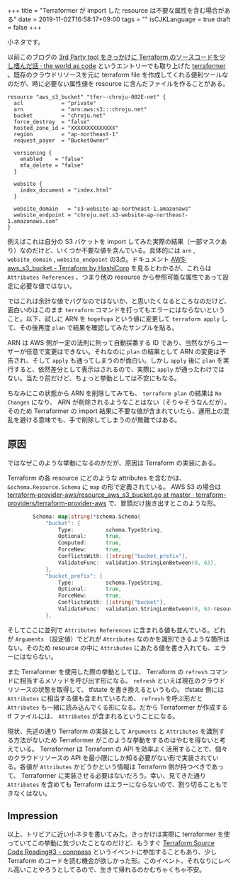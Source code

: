 +++
title = "Terraformer が import した resource は不要な属性を含む場合がある"
date = 2019-11-02T16:58:17+09:00
tags = ""
isCJKLanguage = true
draft = false
+++

小ネタです。

以前このブログの [3rd Party tool をきっかけに Terraform のソースコードを少し嗜んだ話 · the world as code](https://chroju.github.io/blog/2019/05/14/read_terraform_source_code/) というエントリーでも取り上げた [terraformer](https://github.com/GoogleCloudPlatform/terraformer) 。既存のクラウドリソースを元に terraform file を作成してくれる便利ツールなのだが、時に必要ない属性値を resource に含んだファイルを作ることがある。

```hcl
resource "aws_s3_bucket" "tfer--chroju-002E-net" {
  acl            = "private"
  arn            = "arn:aws:s3:::chroju.net"
  bucket         = "chroju.net"
  force_destroy  = "false"
  hosted_zone_id = "XXXXXXXXXXXXXX"
  region         = "ap-northeast-1"
  request_payer  = "BucketOwner"

  versioning {
    enabled    = "false"
    mfa_delete = "false"
  }

  website {
    index_document = "index.html"
  }

  website_domain   = "s3-website-ap-northeast-1.amazonaws"
  website_endpoint = "chroju.net.s3-website-ap-northeast-1.amazonaws.com"
}
```

例えばこれは自分の S3 バケットを import してみた実際の結果（一部マスクあり）なのだけど、いくつか不要な値を含んでいる。具体的には `arn` , `website_domain` , `website_endpoint` の3点。ドキュメント [AWS: aws_s3_bucket - Terraform by HashiCorp](https://www.terraform.io/docs/providers/aws/r/s3_bucket.html) を見るとわかるが、これらは `Attributes References` 、つまり他の resource から参照可能な属性であって設定に必要な値ではない。

ではこれは余計な値でバグなのではないか、と思いたくなるところなのだけど、面白いのはこのまま `terraform` コマンドを打ってもエラーにはならないということ。以下、試しに ARN を `hogefuga` という値に変更して `terraform apply` して、その後再度 `plan` で結果を確認してみたサンプルを貼る。

<script id="asciicast-2HP4t3MJhnhogQj1QgubaHydG" src="https://asciinema.org/a/2HP4t3MJhnhogQj1QgubaHydG.js" async></script>

ARN は AWS 側が一定の法則に則って自動採番する ID であり、当然ながらユーザーが任意で変更はできない。それなのに `plan` の結果として ARN の変更は予告され、そして `apply` も通ってしまうのが面白い。しかし `apply` 後に `plan` を実行すると、依然差分として表示はされるので、実際に `apply` が通ったわけではない。当たり前だけど、ちょっと挙動としては不安にもなる。

ちなみにこの状態から ARN を削除してみても、 `terraform plan` の結果は `No Changes` になり、 ARN が削除されるようなことはない（そりゃそうなんだが）。そのため Terraformer の import 結果に不要な値が含まれていたら、運用上の混乱を避ける意味でも、手で削除してしまうのが無難ではある。

## 原因

ではなぜこのような挙動になるのかだが、原因は Terraform の実装にある。

Terraform の各 resource にどのような attributes を含むかは、 `&schema.Resource.Schema` に `map` の形で定義されている。 AWS S3 の場合は [terraform-provider-aws/resource_aws_s3_bucket.go at master · terraform-providers/terraform-provider-aws](https://github.com/terraform-providers/terraform-provider-aws/blob/master/aws/resource_aws_s3_bucket.go) で、冒頭だけ抜き出すとこのような形。

```go
		Schema: map[string]*schema.Schema{
			"bucket": {
				Type:          schema.TypeString,
				Optional:      true,
				Computed:      true,
				ForceNew:      true,
				ConflictsWith: []string{"bucket_prefix"},
				ValidateFunc:  validation.StringLenBetween(0, 63),
			},
			"bucket_prefix": {
				Type:          schema.TypeString,
				Optional:      true,
				ForceNew:      true,
				ConflictsWith: []string{"bucket"},
				ValidateFunc:  validation.StringLenBetween(0, 63-resource.UniqueIDSuffixLength),
            },
```

そしてここに並列で `Attributes References` に含まれる値も並んでいる。どれが `Arguments` （設定値）でどれが `Attributes` なのかを識別できるような箇所はない。そのため resource の中に `Attributes` にあたる値を書き入れても、エラーにはならない。

また Terraformer を使用した際の挙動としては、 Terraform の `refresh` コマンドに相当するメソッドを呼び出す形になる。 `refresh` といえば現在のクラウドリソースの状態を取得して、 tfstate を書き換えるというもの。 tfstate 側には `Attributes` に相当する値も含まれているため、 `refresh` を呼ぶ形だと `Attributes` も一緒に読み込んでくる形になる。だから Terraformer が作成する tf ファイルには、 `Attributes` が含まれるということになる。

現状、先述の通り Terraform の実装として `Arguments` と `Attributes` を識別する方法がないため Terraformer がこのような挙動をするのはやむを得ないと考えている。 Terraformer は Terraform の API を効率よく活用することで、個々のクラウドリソースの API を最小限にしか知る必要がない形で実装されている。各値が `Attributes` かどうかという情報は Terraform 側が持つべきであって、 Terraformer に実装させる必要はないだろう。幸い、見てきた通り `Attributes` を含めても Terraform はエラーにならないので、割り切ることもできなくはない。

## Impression

以上、トリビアに近い小ネタを書いてみた。きっかけは実際に terraformer を使っていてこの挙動に気づいたことなのだけど、もうすぐ [Terraform Source Code Reading#3 - connpass](https://terraform-jp.connpass.com/event/150359/) というイベントに参加することもあり、少し Terraform のコードを読む機会が欲しかった形。このイベント、それなりにレベル高いことやろうとしてるので、生きて帰れるのかむちゃくちゃ不安。
